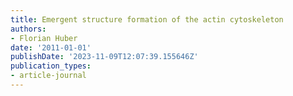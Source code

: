 ```yaml
---
title: Emergent structure formation of the actin cytoskeleton
authors:
- Florian Huber
date: '2011-01-01'
publishDate: '2023-11-09T12:07:39.155646Z'
publication_types:
- article-journal
---
```

